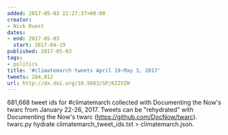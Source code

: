 ```yaml
---
added: 2017-05-03 22:27:37+00:00
creator:
- Nick Ruest
dates:
- end: 2017-05-03
  start: 2017-04-19
published: 2017-05-03
tags:
- politics
title: '#climatemarch tweets April 19-May 3, 2017'
tweets: 284,012
url: http://dx.doi.org/10.5683/SP/KZZVZW
---
```


681,668 tweet ids for #climatemarch collected with Documenting the Now's twarc from January 22-26, 2017. Tweets can be "rehydrated" with Documenting the Now's twarc (https://github.com/DocNow/twarc). twarc.py hydrate climatemarch_tweet_ids.txt > climatemarch.json.
